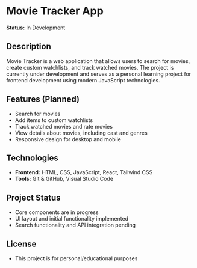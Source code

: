 # Movie Tracker App

**Status:** In Development

## Description

Movie Tracker is a web application that allows users to search for movies, create custom watchlists, and track watched movies. The project is currently under development and serves as a personal learning project for frontend development using modern JavaScript technologies.

## Features (Planned)

- Search for movies
- Add items to custom watchlists
- Track watched movies and rate movies
- View details about movies, including cast and genres
- Responsive design for desktop and mobile

## Technologies

- **Frontend:** HTML, CSS, JavaScript, React, Tailwind CSS
- **Tools:** Git & GitHub, Visual Studio Code

## Project Status

- Core components are in progress
- UI layout and initial functionality implemented
- Search functionality and API integration pending

## License

- This project is for personal/educational purposes
